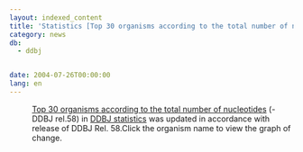 ```yaml
---
layout: indexed_content
title: 'Statistics [Top 30 organisms according to the total number of nucleotides] Update'
category: news
db:
  - ddbj


date: 2004-07-26T00:00:00
lang: en
---
```


<dd><a href="../breakdown_stats/top30/top30.html">Top 30 organisms according to the total number of nucleotides</a> (- DDBJ rel.58) in <a href="../statistics/index-e.html">DDBJ statistics</a> was updated in accordance with release of DDBJ Rel. 58.Click the organism name to view the graph of change.</dd>
